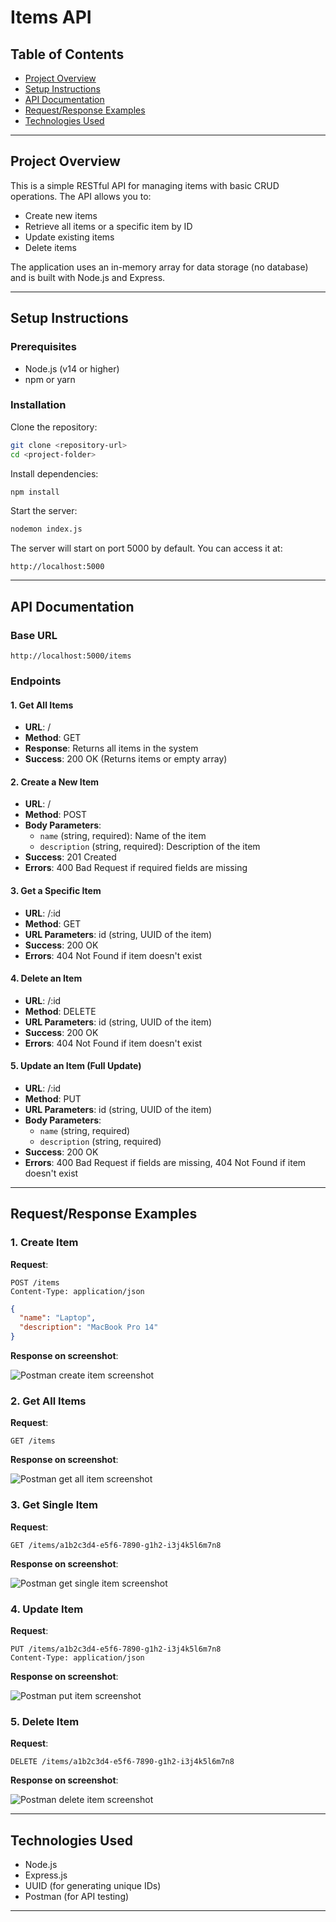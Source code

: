 # Items API

## Table of Contents

- [Project Overview](#project-overview)  
- [Setup Instructions](#setup-instructions)  
- [API Documentation](#api-documentation)  
- [Request/Response Examples](#requestresponse-examples)  
- [Technologies Used](#technologies-used)

---

## Project Overview

This is a simple RESTful API for managing items with basic CRUD operations. The API allows you to:

- Create new items  
- Retrieve all items or a specific item by ID  
- Update existing items  
- Delete items  

The application uses an in-memory array for data storage (no database) and is built with Node.js and Express.

---

## Setup Instructions

### Prerequisites

- Node.js (v14 or higher)  
- npm or yarn

### Installation

Clone the repository:

```bash
git clone <repository-url>
cd <project-folder>
```

Install dependencies:

```bash
npm install
```

Start the server:

```bash
nodemon index.js
```

The server will start on port 5000 by default. You can access it at:

```
http://localhost:5000
```

---

## API Documentation

### Base URL

```
http://localhost:5000/items
```

### Endpoints

#### 1. Get All Items

- **URL**: /
- **Method**: GET
- **Response**: Returns all items in the system
- **Success**: 200 OK (Returns items or empty array)

#### 2. Create a New Item

- **URL**: /
- **Method**: POST
- **Body Parameters**:
  - `name` (string, required): Name of the item
  - `description` (string, required): Description of the item
- **Success**: 201 Created
- **Errors**: 400 Bad Request if required fields are missing

#### 3. Get a Specific Item

- **URL**: /:id
- **Method**: GET
- **URL Parameters**: id (string, UUID of the item)
- **Success**: 200 OK
- **Errors**: 404 Not Found if item doesn't exist

#### 4. Delete an Item

- **URL**: /:id
- **Method**: DELETE
- **URL Parameters**: id (string, UUID of the item)
- **Success**: 200 OK
- **Errors**: 404 Not Found if item doesn't exist

#### 5. Update an Item (Full Update)

- **URL**: /:id
- **Method**: PUT
- **URL Parameters**: id (string, UUID of the item)
- **Body Parameters**:
  - `name` (string, required)
  - `description` (string, required)
- **Success**: 200 OK
- **Errors**: 400 Bad Request if fields are missing, 404 Not Found if item doesn't exist

---

## Request/Response Examples

### 1. Create Item

**Request**:

```
POST /items
Content-Type: application/json
```

```json
{
  "name": "Laptop",
  "description": "MacBook Pro 14"
}
```

**Response on screenshot**:

![Postman create item screenshot](public\images\create-item.png)


### 2. Get All Items

**Request**:

```
GET /items
```

**Response on screenshot**:


![Postman get all item screenshot](./public/images/get-items.png)

### 3. Get Single Item

**Request**:

```
GET /items/a1b2c3d4-e5f6-7890-g1h2-i3j4k5l6m7n8
```

**Response on screenshot**:

![Postman get single item screenshot](public/images/get-item.png)

### 4. Update Item

**Request**:

```
PUT /items/a1b2c3d4-e5f6-7890-g1h2-i3j4k5l6m7n8
Content-Type: application/json
```

**Response on screenshot**:

![Postman put item screenshot](public/images/put-item.png)


### 5. Delete Item

**Request**:

```
DELETE /items/a1b2c3d4-e5f6-7890-g1h2-i3j4k5l6m7n8
```

**Response on screenshot**:

![Postman delete item screenshot](public/images/delete-item.png)

---

## Technologies Used

- Node.js  
- Express.js  
- UUID (for generating unique IDs)  
- Postman (for API testing)

---